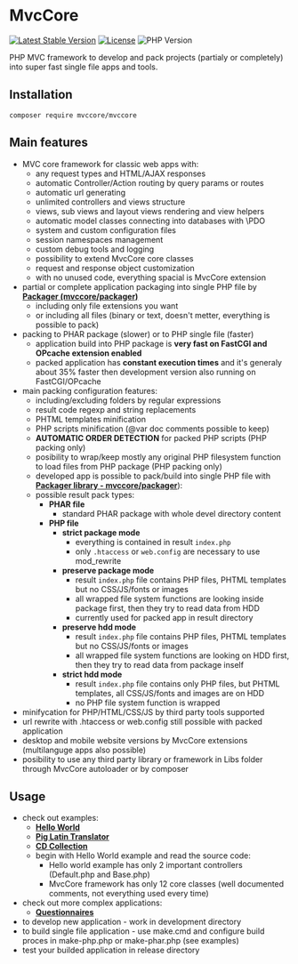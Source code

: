 # MvcCore

[![Latest Stable Version](https://img.shields.io/badge/Stable-v4.0.0-brightgreen.svg?style=plastic)](https://github.com/mvccore/mvccore/releases)
[![License](https://img.shields.io/badge/Licence-BSD-brightgreen.svg?style=plastic)](https://mvccore.github.io/docs/mvccore/4.0.0/LICENCE.md)
![PHP Version](https://img.shields.io/badge/PHP->=5.3-brightgreen.svg?style=plastic)

PHP MVC framework to develop and pack projects (partialy or completely) into super fast single file apps and tools.

## Installation
```shell
composer require mvccore/mvccore
```

## Main features
- MVC core framework for classic web apps with:
	- any request types and HTML/AJAX responses
	- automatic Controller/Action routing by query params or routes
	- automatic url generating
	- unlimited controllers and views structure
	- views, sub views and layout views rendering and view helpers
	- automatic model classes connecting into databases with \PDO
	- system and custom configuration files
	- session namespaces management
	- custom debug tools and logging
	- possibility to extend MvcCore core classes
	- request and response object customization
	- with no unused code, everything spacial is MvcCore extension
- partial or complete application packaging into single PHP file by [**Packager (mvccore/packager)**](https://github.com/mvccore/packager)
	- including only file extensions you want
	- or including all files (binary or text, doesn't metter, everything is possible to pack)
- packing to PHAR package (slower) or to PHP single file (faster)
  - application build into PHP package is **very fast on FastCGI and OPcache extension enabled**
  - packed application has **constant execution times** and it's generaly about 35% faster then 
    development version also running on FastCGI/OPcache
- main packing configuration features:
	- including/excluding folders by regular expressions
	- result code regexp and string replacements
	- PHTML templates minification
	- PHP scripts minification (@var doc comments possible to keep)
	- **AUTOMATIC ORDER DETECTION** for packed PHP scripts (PHP packing only)
	- posibility to wrap/keep mostly any original PHP filesystem function to load files from PHP package (PHP packing only)
	- developed app is possible to pack/build into single PHP file with [**Packager library - mvccore/packager**](https://github.com/mvccore/packager)):
	- possible result pack types:
	  - **PHAR file**
		- standard PHAR package with whole devel directory content
	  - **PHP file**
		- **strict package mode**
		  - everything is contained in result `index.php`
		  - only `.htaccess` or `web.config` are necessary to use mod_rewrite
		- **preserve package mode**
		  - result `index.php` file contains PHP files, 
			PHTML templates but no CSS/JS/fonts or images
		  - all wrapped file system functions are looking inside 
			package first, then they try to read data from HDD
		  - currently used for packed app in result directory
		- **preserve hdd mode**
		  - result `index.php` file contains PHP files, 
			PHTML templates but no CSS/JS/fonts or images
		  - all wrapped file system functions are looking on HDD first, 
			then they try to read data from package inself
		- **strict hdd mode**
		  - result `index.php` file contains only PHP files, 
			but PHTML templates, all CSS/JS/fonts and images are on HDD
		  - no PHP file system function is wrapped
- minifycation for PHP/HTML/CSS/JS by third party tools supported
- url rewrite with .htaccess or web.config still possible with packed application
- desktop and mobile website versions by MvcCore extensions (multilanguge apps also possible)
- posibility to use any third party library or framework in Libs folder through MvcCore autoloader or by composer

## Usage
- check out examples:
	- [**Hello World**](https://github.com/mvccore/example-helloworld)
	- [**Pig Latin Translator**](https://github.com/mvccore/example-translator)
	- [**CD Collection**](https://github.com/mvccore/example-cdcol)
	- begin with Hello World example and read the source code:
		- Hello world example has only 2 important controllers (Default.php and Base.php)
		- MvcCore framework has only 12 core classes (well documented comments, not everything used every time)
- check out more complex applications:
	- [**Questionnaires**](https://github.com/mvccore/app-questionnaires)
- to develop new application - work in development directory
- to build single file application - use make.cmd and configure build proces in make-php.php or make-phar.php (see examples)
- test your builded application in release directory
